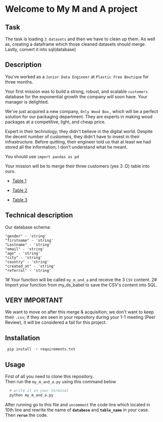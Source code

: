 # Welcome to My M and A project

## Task
The task is loading `3 datasets` and then we have to clean up them. As well as, creating a dataframe which those cleaned 
datasets should merge. Lastly, convert it into sql(database)

## Description 
<p>You've worked as a <code>Junior Data Engineer</code> at <code>Plastic Free Boutique</code> for three months.</p>
<p>Your first mission was to build a strong, robust, and scalable <code>customers</code> database for the exponential growth the company will soon have. Your manager is delighted.</p>
<p>We've just acquired a new company, <code>Only Wood Box,</code> which will be a perfect solution for our packaging department. They are experts in making wood packages at a competitive, light, and cheap price.</p>
<p>Expert in their technology, they didn't believe in the digital world. Despite the decent number of customers, they didn't have to invest in their infrastructure. Before quitting, their engineer told us that at least we had stored all the information; I don't understand what he meant.</p>
<p>You should use <code>import pandas as pd</code></p>
<p>Your mission will be to merge their three customers (yes 3 :D) table into ours.</p>
<ul>
<li>
<p><a href="https://storage.googleapis.com/qwasar-public/only_wood_customer_us_1.csv" target="_blank">Table 1</a></p>
</li>
<li>
<p><a href="https://storage.googleapis.com/qwasar-public/only_wood_customer_us_2.csv" target="_blank">Table 2</a></p>
</li>
<li>
<p><a href="https://storage.googleapis.com/qwasar-public/only_wood_customer_us_3.csv" target="_blank">Table 3</a></p>
</li>
</ul>
<h2>Technical description</h2>
<p>Our database schema:</p>
<pre class=" language-plain"><code class=" language-plain">"gender" - 'string'
"firstname" - 'string'
"Lastname" - 'string'
"email" - 'string'
"age" - 'string'
"city" - 'string'
"country" - 'string'
"created_at" - 'string'
"referral" - 'string'
</code></pre>
<p>1# Your function will be called <code>my_m_and_a</code> and receive the 3 <code>CSV</code> content.
2# Import your function from my_ds_babel to save the CSV's content into SQL.</p>
<h2>VERY IMPORTANT</h2>
<p>We want to move on after this merge &amp; acquisition; we don't want to keep their <code>.csv</code>; if they are seen in your repository during your 1-1 meeting (Peer Review), it will be considered a fail for this project.</p>

## Installation
```bash
 pip install -r requirements.txt
```

## Usage
First of all you need to clone this repository.
<br>
Then run the `my_m_and_a.py` using this command below
```bash
  # write it in your terminal
  python my_m_and_a.py
```
After running go to this file and `uncomment` the code line which located in 10th line and
rewrite the name of **`databese`** and **`table_name`** in your case. Then **`rerun`** the code.
